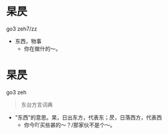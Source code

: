 # 杲昃
go3 zeh7/zz
- 东西，物事
  - 你在做什的～。

# 杲昃
go3 zeh
> 东台方言词典
- "东西"的意思。杲，日出东方，代表东；昃，日落西方，代表西
  - 你今吖买些甚的～？/那家伙不是个～。
